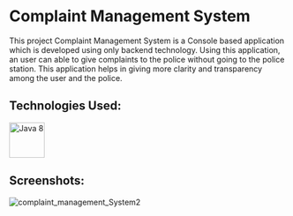 # Complaint Management System

This project Complaint Management System is a Console based application which is developed using only backend technology. Using this application, an user can able to give complaints to the police without going to the police station. This application helps in giving more clarity and transparency among the user and the police.

## Technologies Used:

<a href="https://www.java.com/en/download/help/java8.html" target="_blank"><img title="Java 8" height="64" width="64" src="https://cdn.svgporn.com/logos/java.svg" /></a>

## Screenshots:

![complaint_management_System2](https://user-images.githubusercontent.com/66553883/98481624-8ecd0c80-2221-11eb-85d0-e4572596db36.png)

